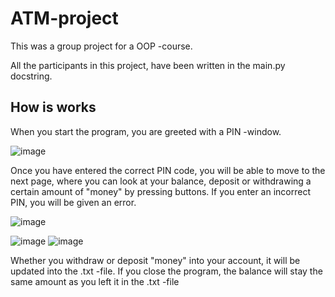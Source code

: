 # ATM-project

This was a group project for a OOP -course.

All the participants in this project, have been written in the main.py docstring.

<h2> How is works </h2>

When you start the program, you are greeted with a PIN -window. 

![image](https://user-images.githubusercontent.com/72279374/116143094-5f349280-a6e3-11eb-96b9-a61ac8b2a421.png)

Once you have entered the correct PIN code, you will be able to move to the next page, where you can look at your balance, deposit or withdrawing a certain amount of "money" by pressing buttons. If you enter an incorrect PIN, you will be given an error.

![image](https://user-images.githubusercontent.com/72279374/116143711-247f2a00-a6e4-11eb-93cc-4bd23c23ece8.png) 

![image](https://user-images.githubusercontent.com/72279374/116143874-58f2e600-a6e4-11eb-9f7c-3f862d7a88fe.png) ![image](https://user-images.githubusercontent.com/72279374/116144043-85a6fd80-a6e4-11eb-9464-d046801ca9ab.png)





Whether you withdraw or deposit "money" into your account, it will be updated into the .txt -file. If you close the program, the balance will stay the same amount as you left it in the .txt -file

